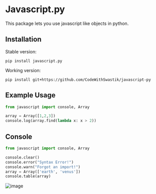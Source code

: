 # Javascript.py

This package lets you use javascript like objects in python.

## Installation

Stable version:

```
pip install javascript.py
```

Working version:

```
pip install git+https://github.com/CodeWithSwastik/javascript-py
```

## Example Usage

```python
from javascript import console, Array

array = Array([1,2,3])
console.log(array.find(lambda x: x > 2))
```

## Console 
```py
from javascript import console, Array

console.clear()
console.error("Syntax Error!")
console.warn("Forgot an import!")
array = Array(['earth', 'venus'])
console.table(array)
```

![image](https://user-images.githubusercontent.com/61446939/126521684-669e4dd5-4263-4c5e-9cce-9c0e097759e3.png)
